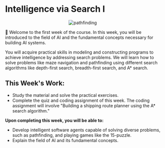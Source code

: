 # Intelligence via Search I

<p align="center">
  <img src="../../images/path-finding-img.png" alt="pathfinding" />
</p>
👋 Welcome to the first week of the course. In this week, you will be introduced to the field of AI and the fundamental concepts necessary for building AI systems.

You will acquire practical skills in modeling and constructing programs to achieve intelligence by addressing search problems. We will learn how to solve problems like maze navigation and pathfinding using different search algorithms like depth-first search, breadth-first search, and A\* search.

## This Week's Work:

- Study the material and solve the practical exercises.
- Complete the quiz and coding assignment of this week. The coding assignment will involve "Building a shipping route planner using the A\* search algorithm."

**Upon completing this week, you will be able to:**

- Develop intelligent software agents capable of solving diverse problems, such as pathfinding, and playing games like the 15-puzzle.
- Explain the field of AI and its fundamental concepts.
